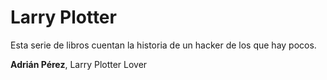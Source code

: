 # Larry Plotter

Esta serie de libros cuentan la historia de un hacker de los que hay pocos.

**Adrián Pérez**, Larry Plotter Lover